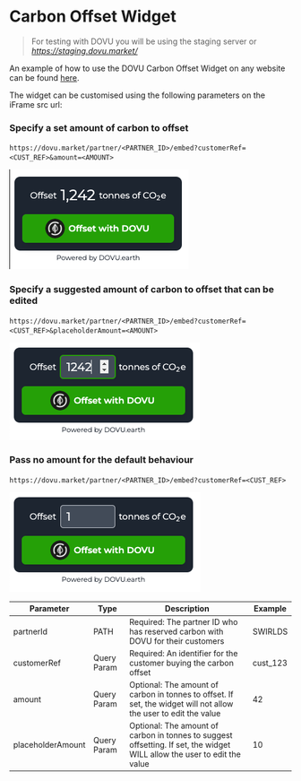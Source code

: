 # Carbon Offset Widget

> For testing with DOVU you will be using the staging server or *https://staging.dovu.market/*

An example of how to use the DOVU Carbon Offset Widget on any website can be found [here](/examples/carbon-offset-widget/carbonOffsetWidget.html).

The widget can be customised using the following parameters on the iFrame src url:

### Specify a set amount of carbon to offset

`https://dovu.market/partner/<PARTNER_ID>/embed?customerRef=<CUST_REF>&amount=<AMOUNT>`

![Amount](/examples/carbon-offset-widget/dovuCarbonOffsetWidgetAmount.png)

### Specify a suggested amount of carbon to offset that can be edited

`https://dovu.market/partner/<PARTNER_ID>/embed?customerRef=<CUST_REF>&placeholderAmount=<AMOUNT>`

![Placholder Amount](/examples/carbon-offset-widget/dovuCarbonOffsetWidgetPlaceholder.png)

### Pass no amount for the default behaviour

`https://dovu.market/partner/<PARTNER_ID>/embed?customerRef=<CUST_REF>`

![No Amount](/examples/carbon-offset-widget/dovuCarbonOffsetWidgetDefault.png)

| Parameter         | Type        | Description                                                                                                              | Example  |
| ----------------- | ----------- | ------------------------------------------------------------------------------------------------------------------------ | -------- |
| partnerId         | PATH        | Required: The partner ID who has reserved carbon with DOVU for their customers                                           | SWIRLDS  |
| customerRef       | Query Param | Required: An identifier for the customer buying the carbon offset                                                        | cust_123 |
| amount            | Query Param | Optional: The amount of carbon in tonnes to offset. If set, the widget will not allow the user to edit the value         | 42       |
| placeholderAmount | Query Param | Optional: The amount of carbon in tonnes to suggest offsetting. If set, the widget WILL allow the user to edit the value | 10       |
